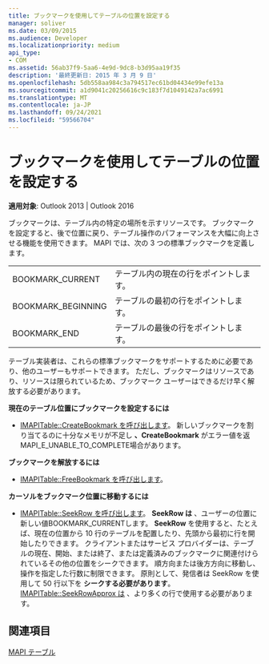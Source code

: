 ```yaml
---
title: ブックマークを使用してテーブルの位置を設定する
manager: soliver
ms.date: 03/09/2015
ms.audience: Developer
ms.localizationpriority: medium
api_type:
- COM
ms.assetid: 56ab37f9-5aa6-4e9d-9dc8-b3d95aa19f35
description: '最終更新日: 2015 年 3 月 9 日'
ms.openlocfilehash: 5db558aa984c3a794517ec61bd04434e99efe13a
ms.sourcegitcommit: a1d9041c20256616c9c183f7d1049142a7ac6991
ms.translationtype: MT
ms.contentlocale: ja-JP
ms.lasthandoff: 09/24/2021
ms.locfileid: "59566704"
---
```

# <a name="setting-a-table-position-with-a-bookmark"></a>ブックマークを使用してテーブルの位置を設定する

  
  
**適用対象**: Outlook 2013 | Outlook 2016 
  
ブックマークは、テーブル内の特定の場所を示すリソースです。 ブックマークを設定すると、後で位置に戻り、テーブル操作のパフォーマンスを大幅に向上させる機能を使用できます。 MAPI では、次の 3 つの標準ブックマークを定義します。 
  
|||
|:-----|:-----|
|BOOKMARK_CURRENT  <br/> |テーブル内の現在の行をポイントします。  <br/> |
|BOOKMARK_BEGINNING  <br/> |テーブルの最初の行をポイントします。  <br/> |
|BOOKMARK_END  <br/> |テーブルの最後の行をポイントします。  <br/> |
   
テーブル実装者は、これらの標準ブックマークをサポートするために必要であり、他のユーザーもサポートできます。 ただし、ブックマークはリソースであり、リソースは限られているため、ブックマーク ユーザーはできるだけ早く解放する必要があります。 
  
 **現在のテーブル位置にブックマークを設定するには**
  
- [IMAPITable::CreateBookmark を呼び出します](imapitable-createbookmark.md)。 新しいブックマークを割り当てるのに十分なメモリが不足し **、CreateBookmark** がエラー値を返MAPI_E_UNABLE_TO_COMPLETE場合があります。 
    
 **ブックマークを解放するには**
  
- [IMAPITable::FreeBookmark を呼び出します](imapitable-freebookmark.md)。
    
 **カーソルをブックマーク位置に移動するには**
  
- [IMAPITable::SeekRow を呼び出します](imapitable-seekrow.md)。 **SeekRow は** 、ユーザーの位置に新しい値BOOKMARK_CURRENTします。 **SeekRow** を使用すると、たとえば、現在の位置から 10 行のテーブルを配置したり、先頭から最初に行を開始したりできます。 クライアントまたはサービス プロバイダーは、テーブルの現在、開始、または終了、または定義済みのブックマークに関連付けられているその他の位置をシークできます。 順方向または後方方向に移動し、操作を指定した行数に制限できます。 原則として、発信者は SeekRow を使用して 50 行以下を **シークする必要があります**。 [IMAPITable::SeekRowApprox は](imapitable-seekrowapprox.md) 、より多くの行で使用する必要があります。 
    
## <a name="see-also"></a>関連項目



[MAPI テーブル](mapi-tables.md)

